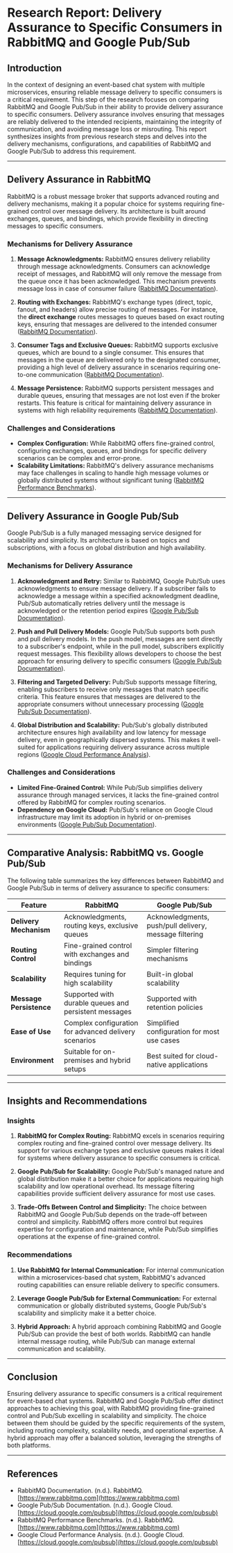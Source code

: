 # Research Report: Delivery Assurance to Specific Consumers in RabbitMQ and Google Pub/Sub

## Introduction

In the context of designing an event-based chat system with multiple microservices, ensuring reliable message delivery to specific consumers is a critical requirement. This step of the research focuses on comparing RabbitMQ and Google Pub/Sub in their ability to provide delivery assurance to specific consumers. Delivery assurance involves ensuring that messages are reliably delivered to the intended recipients, maintaining the integrity of communication, and avoiding message loss or misrouting. This report synthesizes insights from previous research steps and delves into the delivery mechanisms, configurations, and capabilities of RabbitMQ and Google Pub/Sub to address this requirement.

---

## Delivery Assurance in RabbitMQ

RabbitMQ is a robust message broker that supports advanced routing and delivery mechanisms, making it a popular choice for systems requiring fine-grained control over message delivery. Its architecture is built around exchanges, queues, and bindings, which provide flexibility in directing messages to specific consumers.

### Mechanisms for Delivery Assurance

1. **Message Acknowledgments:**
   RabbitMQ ensures delivery reliability through message acknowledgments. Consumers can acknowledge receipt of messages, and RabbitMQ will only remove the message from the queue once it has been acknowledged. This mechanism prevents message loss in case of consumer failure ([RabbitMQ Documentation](https://www.rabbitmq.com)).

2. **Routing with Exchanges:**
   RabbitMQ's exchange types (direct, topic, fanout, and headers) allow precise routing of messages. For instance, the **direct exchange** routes messages to queues based on exact routing keys, ensuring that messages are delivered to the intended consumer ([RabbitMQ Documentation](https://www.rabbitmq.com)).

3. **Consumer Tags and Exclusive Queues:**
   RabbitMQ supports exclusive queues, which are bound to a single consumer. This ensures that messages in the queue are delivered only to the designated consumer, providing a high level of delivery assurance in scenarios requiring one-to-one communication ([RabbitMQ Documentation](https://www.rabbitmq.com)).

4. **Message Persistence:**
   RabbitMQ supports persistent messages and durable queues, ensuring that messages are not lost even if the broker restarts. This feature is critical for maintaining delivery assurance in systems with high reliability requirements ([RabbitMQ Documentation](https://www.rabbitmq.com)).

### Challenges and Considerations

- **Complex Configuration:** While RabbitMQ offers fine-grained control, configuring exchanges, queues, and bindings for specific delivery scenarios can be complex and error-prone.
- **Scalability Limitations:** RabbitMQ's delivery assurance mechanisms may face challenges in scaling to handle high message volumes or globally distributed systems without significant tuning ([RabbitMQ Performance Benchmarks](https://www.rabbitmq.com)).

---

## Delivery Assurance in Google Pub/Sub

Google Pub/Sub is a fully managed messaging service designed for scalability and simplicity. Its architecture is based on topics and subscriptions, with a focus on global distribution and high availability.

### Mechanisms for Delivery Assurance

1. **Acknowledgment and Retry:**
   Similar to RabbitMQ, Google Pub/Sub uses acknowledgments to ensure message delivery. If a subscriber fails to acknowledge a message within a specified acknowledgment deadline, Pub/Sub automatically retries delivery until the message is acknowledged or the retention period expires ([Google Pub/Sub Documentation](https://cloud.google.com/pubsub)).

2. **Push and Pull Delivery Models:**
   Google Pub/Sub supports both push and pull delivery models. In the push model, messages are sent directly to a subscriber's endpoint, while in the pull model, subscribers explicitly request messages. This flexibility allows developers to choose the best approach for ensuring delivery to specific consumers ([Google Pub/Sub Documentation](https://cloud.google.com/pubsub)).

3. **Filtering and Targeted Delivery:**
   Pub/Sub supports message filtering, enabling subscribers to receive only messages that match specific criteria. This feature ensures that messages are delivered to the appropriate consumers without unnecessary processing ([Google Pub/Sub Documentation](https://cloud.google.com/pubsub)).

4. **Global Distribution and Scalability:**
   Pub/Sub's globally distributed architecture ensures high availability and low latency for message delivery, even in geographically dispersed systems. This makes it well-suited for applications requiring delivery assurance across multiple regions ([Google Cloud Performance Analysis](https://cloud.google.com/pubsub)).

### Challenges and Considerations

- **Limited Fine-Grained Control:** While Pub/Sub simplifies delivery assurance through managed services, it lacks the fine-grained control offered by RabbitMQ for complex routing scenarios.
- **Dependency on Google Cloud:** Pub/Sub's reliance on Google Cloud infrastructure may limit its adoption in hybrid or on-premises environments ([Google Pub/Sub Documentation](https://cloud.google.com/pubsub)).

---

## Comparative Analysis: RabbitMQ vs. Google Pub/Sub

The following table summarizes the key differences between RabbitMQ and Google Pub/Sub in terms of delivery assurance to specific consumers:

| Feature                        | RabbitMQ                                                                 | Google Pub/Sub                                                       |
|--------------------------------|--------------------------------------------------------------------------|----------------------------------------------------------------------|
| **Delivery Mechanism**         | Acknowledgments, routing keys, exclusive queues                         | Acknowledgments, push/pull delivery, message filtering               |
| **Routing Control**            | Fine-grained control with exchanges and bindings                        | Simpler filtering mechanisms                                         |
| **Scalability**                | Requires tuning for high scalability                                    | Built-in global scalability                                          |
| **Message Persistence**        | Supported with durable queues and persistent messages                   | Supported with retention policies                                    |
| **Ease of Use**                | Complex configuration for advanced delivery scenarios                   | Simplified configuration for most use cases                         |
| **Environment**                | Suitable for on-premises and hybrid setups                              | Best suited for cloud-native applications                           |

---

## Insights and Recommendations

### Insights

1. **RabbitMQ for Complex Routing:**
   RabbitMQ excels in scenarios requiring complex routing and fine-grained control over message delivery. Its support for various exchange types and exclusive queues makes it ideal for systems where delivery assurance to specific consumers is critical.

2. **Google Pub/Sub for Scalability:**
   Google Pub/Sub's managed nature and global distribution make it a better choice for applications requiring high scalability and low operational overhead. Its message filtering capabilities provide sufficient delivery assurance for most use cases.

3. **Trade-Offs Between Control and Simplicity:**
   The choice between RabbitMQ and Google Pub/Sub depends on the trade-off between control and simplicity. RabbitMQ offers more control but requires expertise for configuration and maintenance, while Pub/Sub simplifies operations at the expense of fine-grained control.

### Recommendations

1. **Use RabbitMQ for Internal Communication:**
   For internal communication within a microservices-based chat system, RabbitMQ's advanced routing capabilities can ensure reliable delivery to specific consumers.

2. **Leverage Google Pub/Sub for External Communication:**
   For external communication or globally distributed systems, Google Pub/Sub's scalability and simplicity make it a better choice.

3. **Hybrid Approach:**
   A hybrid approach combining RabbitMQ and Google Pub/Sub can provide the best of both worlds. RabbitMQ can handle internal message routing, while Pub/Sub can manage external communication and scalability.

---

## Conclusion

Ensuring delivery assurance to specific consumers is a critical requirement for event-based chat systems. RabbitMQ and Google Pub/Sub offer distinct approaches to achieving this goal, with RabbitMQ providing fine-grained control and Pub/Sub excelling in scalability and simplicity. The choice between them should be guided by the specific requirements of the system, including routing complexity, scalability needs, and operational expertise. A hybrid approach may offer a balanced solution, leveraging the strengths of both platforms.

---

## References

- RabbitMQ Documentation. (n.d.). RabbitMQ. [https://www.rabbitmq.com](https://www.rabbitmq.com)
- Google Pub/Sub Documentation. (n.d.). Google Cloud. [https://cloud.google.com/pubsub](https://cloud.google.com/pubsub)
- RabbitMQ Performance Benchmarks. (n.d.). RabbitMQ. [https://www.rabbitmq.com](https://www.rabbitmq.com)
- Google Cloud Performance Analysis. (n.d.). Google Cloud. [https://cloud.google.com/pubsub](https://cloud.google.com/pubsub)
